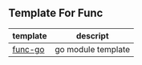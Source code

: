 Template For Func
----

| template             | descript           |
| -------------------- | ------------------ |
| [func-go](./func-go) | go module template |